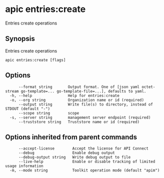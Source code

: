 # apic entries:create

Entries create operations

## Synopsis

Entries create operations

```
apic entries:create [flags]
```

## Options

```
      --format string       Output format. One of [json yaml octet-stream go-template=... go-template-file=...], defaults to yaml.
  -h, --help                Help for entries:create
  -o, --org string          Organization name or id (required)
      --output string       Write file(s) to directory, instead of STDOUT (default "-")
      --scope string        scope
  -s, --server string       management server endpoint (required)
      --truststore string   Truststore name or id (required)
```

## Options inherited from parent commands

```
      --accept-license        Accept the license for API Connect
      --debug                 Enable debug output
      --debug-output string   Write debug output to file
      --live-help             Enable or disable tracking of limited usage information
  -m, --mode string           Toolkit operation mode (default "apim")
```
